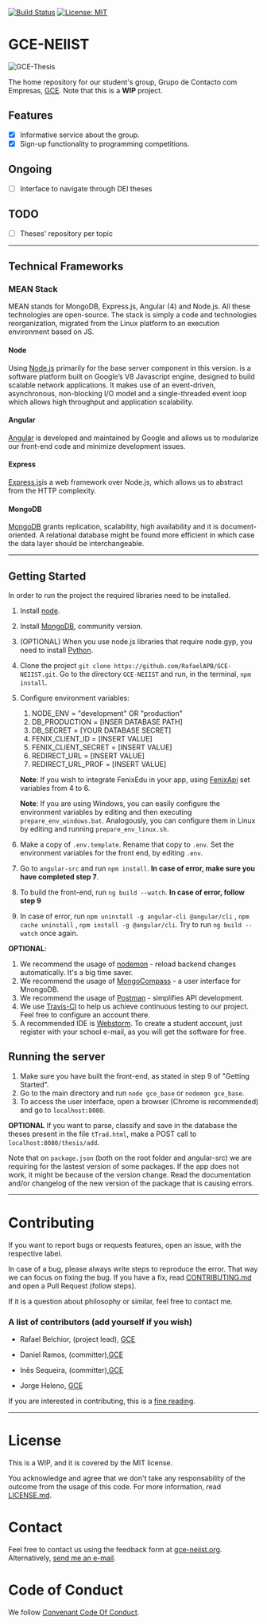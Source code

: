 [![Build Status](https://travis-ci.com/RafaelAPB/GCE-NEIIST.svg?token=XFiDrRAqvqphcoasyH7N&branch=master)](https://travis-ci.com/RafaelAPB/GCE-NEIIST)
[![License: MIT](https://img.shields.io/badge/License-MIT-green.svg)](https://opensource.org/licenses/MIT)

# GCE-NEIIST
![GCE-Thesis][logo]

[logo]: https://groups.ist.utl.pt/~gce-neiist.daemon/assets/gce.png "GCE-Thesis"
The home repository for our student's group, Grupo de Contacto com Empresas, [GCE][GCE]. 
Note that this is a **WIP** project.

## Features
- [X] Informative service about the group.
- [X] Sign-up functionality to programming competitions.

## Ongoing
- [ ] Interface to navigate through DEI theses

## TODO
- [ ] Theses' repository per topic

---
####
## Technical Frameworks

### MEAN Stack
MEAN stands for MongoDB, Express.js, Angular (4) and Node.js. All these technologies are open-source. The stack is simply a code and technologies reorganization, migrated from the Linux platform to an execution environment based on JS.

#### Node 

Using [Node.js][node] primarily for the base server component in this version.  is a software platform built on Google’s V8 Javascript engine, designed to build scalable network applications. It makes use of an event-driven, asynchronous, non-blocking I/O model and a single-threaded event loop which allows high throughput and application scalability.

#### Angular

[Angular][angular] is developed and maintained by Google and allows us to modularize our front-end code and minimize development issues.

#### Express

[Express.js][express]is a web framework over Node.js, which allows us to abstract from the HTTP complexity.

#### MongoDB

[MongoDB][mon] grants replication, scalability, high availability and it is document-oriented. A relational database might be found more efficient in which case the data 
layer should be interchangeable.

---

####
## Getting Started

In order to run the project the required libraries need to be installed.

1. Install [node][node].
2. Install [MongoDB][mon], community version.
3. (OPTIONAL) When you use node.js libraries that require node.gyp, you need to install [Python][python].
4. Clone the project ``git clone https://github.com/RafaelAPB/GCE-NEIIST.git``. Go to the directory ``GCE-NEIIST`` and run, in the terminal, ```npm install```.
5. Configure environment variables:
    1. NODE_ENV = "development" OR "production"
    2. DB_PRODUCTION = [INSER DATABASE PATH]
    2. DB_SECRET = [YOUR DATABASE SECRET]
    3. FENIX_CLIENT_ID = [INSERT VALUE]
    4. FENIX_CLIENT_SECRET = [INSERT VALUE]
    5. REDIRECT_URL = [INSERT VALUE]
    6. REDIRECT_URL_PROF = [INSERT VALUE]
    
    **Note**: If you wish to integrate FenixEdu in your app, using [FenixApi][Fenix] set variables from 4 to 6.
    
    **Note**: If you are using Windows, you can easily configure the environment variables by editing and then executing ``prepare_env_windows.bat``. Analogously, you can configure them in Linux by editing and running ``prepare_env_linux.sh``.
     
   
6. Make a copy of ``.env.template``. Rename that copy to ``.env``. Set the environment variables for the front end, by editing ``.env``.
7. Go to ``angular-src`` and run ``npm install``. **In case of error, make sure you have completed step 7**.
8. To build the front-end, run ```ng build --watch```.  **In case of error, follow step 9**
9. In case of error, run ``npm uninstall -g angular-cli @angular/cli`` , ``npm cache uninstall`` , ``npm install -g @angular/cli``. Try to run ``ng build --watch`` once again.

**OPTIONAL**:
1. We recommend the usage of [nodemon][nodemon] - reload backend changes automatically. It's a big time saver.
2. We recommend the usage of [MongoCompass][compass] - a user interface for MnongoDB.
3. We recommend the usage of [Postman][postman] - simplifies API development.
4. We use [Travis-CI][travis] to help us achieve continuous testing to our project. Feel free to configure an account there.
5. A recommended IDE is [Webstorm][web]. To create a student account, just register with your school e-mail, as you will get the software for free.
## Running the server
1. Make sure you have built the front-end, as stated in step 9 of "Getting Started".
2. Go to the main directory and run ``node gce_base`` or ``nodemon gce_base``. 
3. To access the user interface, open a browser (Chrome is recommended) and go to ``localhost:8080``.

**OPTIONAL**
If you want to parse, classify and save in the database the theses present in the file ``tTrad.html``, make a POST call to ``localhost:8080/thesis/add``.

Note that on ``package.json`` (both on the root folder and angular-src)
we are requiring for the lastest version of some packages. If the app does not work, it might be because of 
the version change. Read the documentation and/or changelog of the new version of the package that is causing errors.  

---
#####
# Contributing
If you want to report bugs or requests features, open an issue, with the respective label.

In case of a bug, please always write steps to reproduce the error. That way we can focus on fixing the bug. If you have a fix, read [CONTRIBUTING.md][contributing] and open a Pull Request (follow steps). 

If it is a question about philosophy or similar, feel free to contact me.

### A list of contributors (add yourself if you wish)

+ Rafael Belchior, (project lead), [GCE][GCE]

+ Daniel Ramos, (committer),[GCE][GCE]

+ Inês Sequeira, (committer),[GCE][GCE]

+ Jorge Heleno, [GCE][GCE]

If you are interested in contributing, this is a  [fine reading][open-source].


---

# License
This is a WIP, and it is covered by the MIT license. 

You acknowledge and agree that we don't take any responsability of the outcome 
from the usage of this code.
For more information, read [LICENSE.md][license].

# Contact
Feel free to contact us using the feedback form at <a href="https://gce-neiist.org">gce-neiist.org</a>.
Alternatively, <a href="mailto:rafael.belchior@tecnico.ulisboa.pt?Subject=Hello%20again" target="_top">send me an e-mail</a>.

# Code of Conduct
We follow [Convenant Code Of Conduct][CC].

[fenix]: http://fenixedu.org/dev/api/
[python]: https://www.python.org/
[GCE]: https://gce-neiist.org/
[node]: http://nodejs.org/
[angular]: https://angular.io/
[express]: https://expressjs.com/
[mon]: http://www.mongodb.org/
[npm]: https://npmjs.org/
[travis]: https://travis-ci.org/
[contributing]: https://github.com/RafaelAPB/GCE-Thesis/blob/master/CONTRIBUTING.md
[license]: https://github.com/RafaelAPB/GCE-Thesis/blob/master/LICENSE.md
[nodemon]: https://nodemon.io/
[open-source]: https://opensource.guide/how-to-contribute/
[CC]: https://www.contributor-covenant.org/version/1/4/code-of-conduct.html
[compass]: https://www.mongodb.com/products/compass
[postman]: https://www.getpostman.com/
[web]: https://www.jetbrains.com/webstorm/